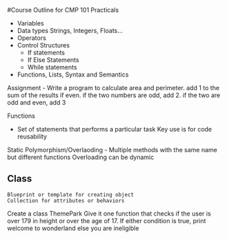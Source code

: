 #Course Outline for CMP 101 Practicals

- Variables
- Data types
  Strings, Integers, Floats...
- Operators
- Control Structures
  - If statements
  - If Else Statements
  - While statements
- Functions, Lists, Syntax and Semantics

Assignment - Write a program to calculate area and perimeter.
add 1 to the sum of the results if even. if the two numbers are odd, add 2. if the two are odd and even, add 3

Functions

- Set of statements that performs a particular task
  Key use is for code reusability

<!-- Assignment -->

Static Polymorphism/Overlaoding - Multiple methods with the same name but different functions
Overloading can be dynamic

## Class

    Blueprint or template for creating object
    Collection for attributes or behaviors

Create a class ThemePark
Give it one function that checks if the user is over 179 in height or over the age of 17.
If either condition is true, print welcome to wonderland else you are ineligible
